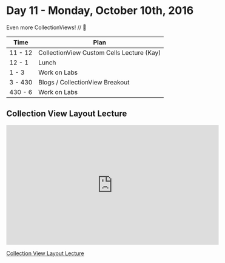 # Day 11 - Monday, October 10th, 2016

Even more CollectionViews! // :blue_heart:



Time        |   Plan   |
----------------|-------
11 - 12          | CollectionView Custom Cells Lecture (Kay)
12 - 1   | Lunch
1 - 3 | Work on Labs
3 - 430 | Blogs / CollectionView Breakout
430 - 6 | Work on Labs

## Collection View Layout Lecture

<iframe width="560" height="315" src="https://www.youtube.com/embed/JzJAqBANmeQ?rel=0&modestbranding=1" frameborder="0" allowfullscreen></iframe><p><a href="https://www.youtube.com/watch?v=JzJAqBANmeQ">Collection View Layout Lecture</a></p>


